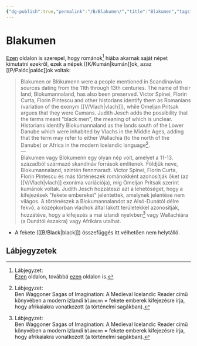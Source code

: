 ```yaml
---
{"dg-publish":true,"permalink":"/B/Blakumen/","title":"Blakumen","tags":["Englishtexttranslated"],"created":"2024-04-21T12:19","updated":"2024-10-24T22:15"}
---
```



# Blakumen

[Ezen](https://en.wikipedia.org/wiki/Blakumen) oldalon is szerepel, hogy románok[^1] hiába akarnak saját népet kimutatni ezekről, ezek a népek [[K/Kumán\|kumán]]ok, azaz [[P/Palóc\|palóc]]ok voltak:  
> Blakumen or Blökumenn were a people mentioned in Scandinavian sources dating from the 11th through 13th centuries. The name of their land, Blokumannaland, has also been preserved. Victor Spinei, Florin Curta, Florin Pintescu and other historians identify them as Romanians (variation of the exonym [[V/Vlach\|vlach]]), while Omeljan Pritsak argues that they were Cumans. Judith Jesch adds the possibility that the terms meant "black men", the meaning of which is unclear. Historians identify Blokumannaland as the lands south of the Lower Danube which were inhabited by Vlachs in the Middle Ages, adding that the term may refer to either Wallachia (to the north of the Danube) or Africa in the modern Icelandic language[^2].  
> —  
> Blakumen vagy Blökumenn egy olyan nép volt, amelyet a 11-13. századból származó skandináv források említenek. Földjük neve, Blokumannaland, szintén fennmaradt. Victor Spinei, Florin Curta, Florin Pintescu és más történészek románokként azonosítják őket (az [[V/Vlach\|vlach]] exonima variációja), míg Omeljan Pritsak szerint kumánok voltak. Judith Jesch hozzáteszi azt a lehetőséget, hogy a kifejezések "fekete embereket" jelentettek, amelynek jelentése nem világos. A történészek a Blokumannalandot az Alsó-Dunától délre fekvő, a középkorban vlachok által lakott területekkel azonosítják, hozzátéve, hogy a kifejezés a mai izlandi nyelvben[^2] vagy Wallachiára (a Dunától északra) vagy Afrikára utalhat.  
- A fekete ([[B/Black\|black]]) összefüggés itt vélhetően nem helytálló.

## Lábjegyzetek

[^1]: Lábjegyzet:  
[Ezen](https://www.thedockyards.com/blakumen-medieval-scandinavian-sources/) oldalon, továbbá [ezen](http://www.twcenter.net/forums/showthread.php?300899-Vikings-amp-Vlachs-Mentions-of-Romanians-in-Early-Norse-Sources) oldalon is.  

[^2]: Lábjegyzet:  
Ben Waggoner Sagas of Imagination: A Medieval Icelandic Reader című könyvében a modern izlandi `blámenn` = fekete emberek kifejezésre írja, hogy afrikaiakra vonatkozott (a történelmi sagákban).  